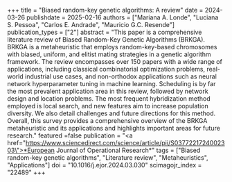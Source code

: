 +++
title = "Biased random-key genetic algorithms: A review"
date = 2024-03-26
publishdate = 2025-02-16
authors = ["Mariana A. Londe", "Luciana S. Pessoa", "Carlos E. Andrade", "Mauricio G.C. Resende"]
publication_types = ["2"]
abstract = "This paper is a comprehensive literature review of Biased Random-Key Genetic Algorithms (BRKGA). BRKGA is a metaheuristic that employs random-key-based chromosomes with biased, uniform, and elitist mating strategies in a genetic algorithm framework. The review encompasses over 150 papers with a wide range of applications, including classical combinatorial optimization problems, real-world industrial use cases, and non-orthodox applications such as neural network hyperparameter tuning in machine learning. Scheduling is by far the most prevalent application area in this review, followed by network design and location problems. The most frequent hybridization method employed is local search, and new features aim to increase population diversity. We also detail challenges and future directions for this method. Overall, this survey provides a comprehensive overview of the BRKGA metaheuristic and its applications and highlights important areas for future research."
featured =false
publication = "<a href=\"https://www.sciencedirect.com/science/article/pii/S0377221724002303\">*European Journal of Operational Research*</a>"
tags = ["Biased random-key genetic algorithms", "Literature review", "Metaheuristics", "Applications"]
doi = "10.1016/j.ejor.2024.03.030"
scimagojr_index = "22489"
+++

